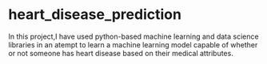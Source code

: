 # heart_disease_prediction

In this project,I have used python-based machine learning and data science libraries in an atempt to learn a machine learning model capable of whether or not someone has heart disease based on their medical attributes.
